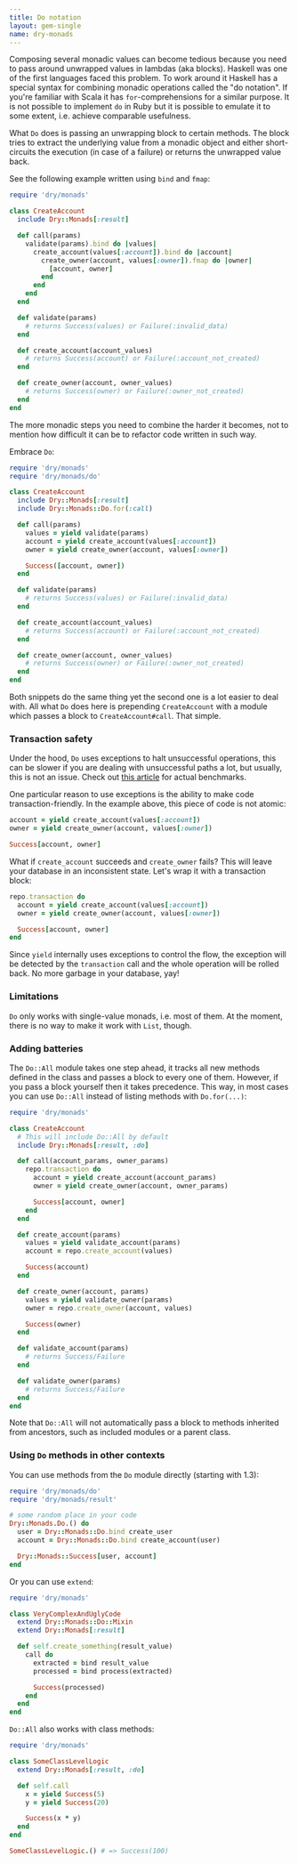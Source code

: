 ```yaml
---
title: Do notation
layout: gem-single
name: dry-monads
---
```


Composing several monadic values can become tedious because you need to pass around unwrapped values in lambdas (aka blocks). Haskell was one of the first languages faced this problem. To work around it Haskell has a special syntax for combining monadic operations called the "do notation". If you're familiar with Scala it has `for`-comprehensions for a similar purpose. It is not possible to implement `do` in Ruby but it is possible to emulate it to some extent, i.e. achieve comparable usefulness.

What `Do` does is passing an unwrapping block to certain methods. The block tries to extract the underlying value from a monadic object and either short-circuits the execution (in case of a failure) or returns the unwrapped value back.

See the following example written using `bind` and `fmap`:

```ruby
require 'dry/monads'

class CreateAccount
  include Dry::Monads[:result]

  def call(params)
    validate(params).bind do |values|
      create_account(values[:account]).bind do |account|
        create_owner(account, values[:owner]).fmap do |owner|
          [account, owner]
        end
      end
    end
  end

  def validate(params)
    # returns Success(values) or Failure(:invalid_data)
  end

  def create_account(account_values)
    # returns Success(account) or Failure(:account_not_created)
  end

  def create_owner(account, owner_values)
    # returns Success(owner) or Failure(:owner_not_created)
  end
end
```

The more monadic steps you need to combine the harder it becomes, not to mention how difficult it can be to refactor code written in such way.

Embrace `Do`:

```ruby
require 'dry/monads'
require 'dry/monads/do'

class CreateAccount
  include Dry::Monads[:result]
  include Dry::Monads::Do.for(:call)

  def call(params)
    values = yield validate(params)
    account = yield create_account(values[:account])
    owner = yield create_owner(account, values[:owner])

    Success([account, owner])
  end

  def validate(params)
    # returns Success(values) or Failure(:invalid_data)
  end

  def create_account(account_values)
    # returns Success(account) or Failure(:account_not_created)
  end

  def create_owner(account, owner_values)
    # returns Success(owner) or Failure(:owner_not_created)
  end
end
```

Both snippets do the same thing yet the second one is a lot easier to deal with. All what `Do` does here is prepending `CreateAccount` with a module which passes a block to `CreateAccount#call`. That simple.

### Transaction safety

Under the hood, `Do` uses exceptions to halt unsuccessful operations, this can be slower if you are dealing with unsuccessful paths a lot, but usually, this is not an issue. Check out [this article](https://www.morozov.is/2018/05/27/do-notation-ruby.html) for actual benchmarks.

One particular reason to use exceptions is the ability to make code transaction-friendly. In the example above, this piece of code is not atomic:

```ruby
account = yield create_account(values[:account])
owner = yield create_owner(account, values[:owner])

Success[account, owner]
```

What if `create_account` succeeds and `create_owner` fails? This will leave your database in an inconsistent state. Let's wrap it with a transaction block:

```ruby
repo.transaction do
  account = yield create_account(values[:account])
  owner = yield create_owner(account, values[:owner])

  Success[account, owner]
end
```

Since `yield` internally uses exceptions to control the flow, the exception will be detected by the `transaction` call and the whole operation will be rolled back. No more garbage in your database, yay!

### Limitations

`Do` only works with single-value monads, i.e. most of them. At the moment, there is no way to make it work with `List`, though.

### Adding batteries

The `Do::All` module takes one step ahead, it tracks all new methods defined in the class and passes a block to every one of them. However, if you pass a block yourself then it takes precedence. This way, in most cases you can use `Do::All` instead of listing methods with `Do.for(...)`:

```ruby
require 'dry/monads'

class CreateAccount
  # This will include Do::All by default
  include Dry::Monads[:result, :do]

  def call(account_params, owner_params)
    repo.transaction do
      account = yield create_account(account_params)
      owner = yield create_owner(account, owner_params)

      Success[account, owner]
    end
  end

  def create_account(params)
    values = yield validate_account(params)
    account = repo.create_account(values)

    Success(account)
  end

  def create_owner(account, params)
    values = yield validate_owner(params)
    owner = repo.create_owner(account, values)

    Success(owner)
  end

  def validate_account(params)
    # returns Success/Failure
  end

  def validate_owner(params)
    # returns Success/Failure
  end
end
```

Note that `Do::All` will not automatically pass a block to methods inherited from ancestors, such as included modules or a parent class.

### Using `Do` methods in other contexts

You can use methods from the `Do` module directly (starting with 1.3):

```ruby
require 'dry/monads/do'
require 'dry/monads/result'

# some random place in your code
Dry::Monads.Do.() do
  user = Dry::Monads::Do.bind create_user
  account = Dry::Monads::Do.bind create_account(user)

  Dry::Monads::Success[user, account]
end
```

Or you can use `extend`:

```ruby
require 'dry/monads'

class VeryComplexAndUglyCode
  extend Dry::Monads::Do::Mixin
  extend Dry::Monads[:result]

  def self.create_something(result_value)
    call do
      extracted = bind result_value
      processed = bind process(extracted)

      Success(processed)
    end
  end
end
```

`Do::All` also works with class methods:

```ruby
require 'dry/monads'

class SomeClassLevelLogic
  extend Dry::Monads[:result, :do]

  def self.call
    x = yield Success(5)
    y = yield Success(20)

    Success(x * y)
  end
end

SomeClassLevelLogic.() # => Success(100)
```
